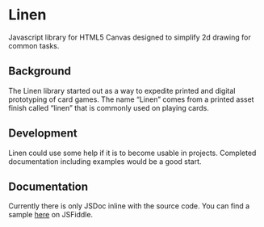 # Linen
Javascript library for HTML5 Canvas designed to simplify 2d drawing for common tasks.

## Background
The Linen library started out as a way to expedite printed and digital prototyping of card games. The name “Linen” comes from a printed asset finish called “linen” that is commonly used on playing cards.

## Development
Linen could use some help if it is to become usable in projects. Completed documentation including examples would be a good start. 

## Documentation
Currently there is only JSDoc inline with the source code. You can find a sample [here](https://jsfiddle.net/OntoDevelopment/656o6y8s/) on JSFiddle.
